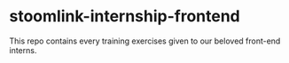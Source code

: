 # stoomlink-internship-frontend
This repo contains every training exercises given to our beloved front-end interns.
